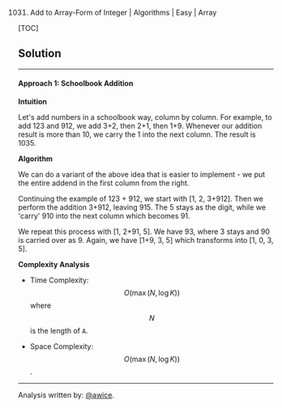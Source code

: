 1031. Add to Array-Form of Integer | Algorithms | Easy | Array

[TOC]

## Solution
---
#### Approach 1: Schoolbook Addition

**Intuition**

Let's add numbers in a schoolbook way, column by column.  For example, to add 123 and 912, we add 3+2, then 2+1, then 1+9.  Whenever our addition result is more than 10, we carry the 1 into the next column.  The result is 1035.

**Algorithm**

We can do a variant of the above idea that is easier to implement - we put the entire addend in the first column from the right.

Continuing the example of 123 + 912, we start with [1, 2, 3+912].  Then we perform the addition 3+912, leaving 915.  The 5 stays as the digit, while we 'carry' 910 into the next column which becomes 91.

We repeat this process with [1, 2+91, 5].  We have 93, where 3 stays and 90 is carried over as 9.  Again, we have [1+9, 3, 5] which transforms into [1, 0, 3, 5].



**Complexity Analysis**

* Time Complexity:  $$O(\max(N, \log K))$$ where $$N$$ is the length of `A`.

* Space Complexity:  $$O(\max(N, \log K))$$.




---
Analysis written by: [@awice](https://leetcode.com/awice).
